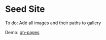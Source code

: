 # Seed Site

To do: Add all images and their paths to gallery

Demo: [gh-pages](https://shanegibney.github.io/seedSite/)
